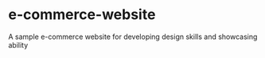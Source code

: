 # e-commerce-website
A sample e-commerce website for developing design skills and showcasing ability
